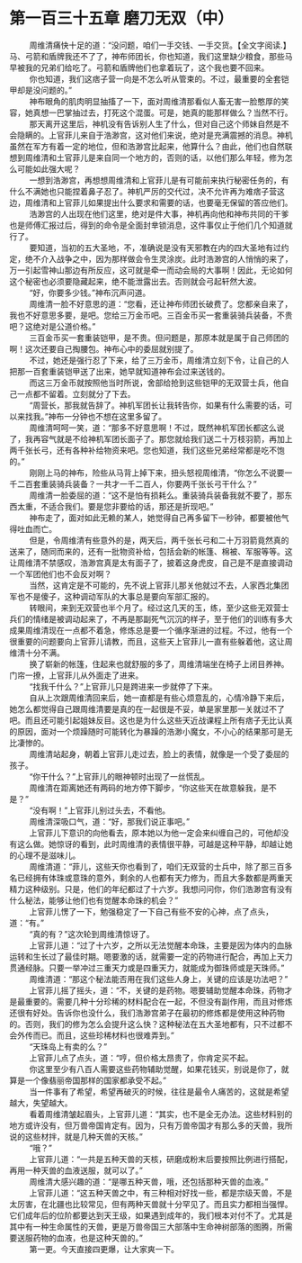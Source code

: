 <h1>第一百三十五章 磨刀无双（中）</h1>
<div id="content">&nbsp&nbsp&nbsp&nbsp&nbsp&nbsp&nbsp&nbsp
 周维清痛快十足的道：“没问题，咱们一手交钱、一手交货。【全文字阅读.】马、弓箭和盾牌我还不了了，神布师团长，你也知道，我们这里缺少粮食，那些马早被我的兄弟们给吃了。弓箭和盾牌他们也拿着玩了，这个我也要不回来。
 <br/>&nbsp&nbsp&nbsp&nbsp&nbsp&nbsp&nbsp&nbsp
 你也知道，我们这痞子营一向是不怎么听从管束的。不过，最重要的全套铠甲却是没问题的。”
 <br/>&nbsp&nbsp&nbsp&nbsp&nbsp&nbsp&nbsp&nbsp
 神布眼角的肌肉明显抽搐了一下，面对周维清那看似人畜无害一脸憨厚的笑容，她真想一巴掌抽过去，打死这个混蛋。可是，她真的能那样做么？当然不行。
 <br/>&nbsp&nbsp&nbsp&nbsp&nbsp&nbsp&nbsp&nbsp
 那天离开这里后，神机没有告诉别人生了什么，但对自己这个师妹自然是不会隐瞒的。上官菲儿来自于浩渺宫，这对他们来说，绝对是充满震撼的消息。神机虽然在军方有着一定的地位，但和浩渺宫比起来，他算什么？由此，他们也自然联想到周维清和土官菲儿是来自同一个地方的，否则的话，以他们那么年轻，修为怎么可能如此强大呢？
 <br/>&nbsp&nbsp&nbsp&nbsp&nbsp&nbsp&nbsp&nbsp
 一想到浩渺宫，再想想周维清和上官菲儿是有可能前来执行秘密任务的，有什么不满她也只能捏着鼻子忍了。神机严厉的交代过，决不允许再为难痞子营这边，周维清和上官菲儿如果提出什么要求和需要的话，也要毫无保留的答应他们。
 <br/>&nbsp&nbsp&nbsp&nbsp&nbsp&nbsp&nbsp&nbsp
 浩渺宫的人出现在他们这里，绝对是件大事，神机再向他和神布共同的干爹也是师傅汇报过后，得到的命令是全面封丵锁消息，这件事仅止于他们几个知道就行了。
 <br/>&nbsp&nbsp&nbsp&nbsp&nbsp&nbsp&nbsp&nbsp
 要知道，当初的五大圣地，不，准确说是没有天邪教在内的四大圣地有过约定，绝不介入战争之中，因为那样做会令生灵涂炭。此时浩渺宫的人悄悄的来了，万一引起雪神山那边有所反应，这可就是牵一而动会局的大事啊！因此，无论如何这个秘密也必须要隐藏起来，绝不能泄露出去。否则就会弓起轩然大波。
 <br/>&nbsp&nbsp&nbsp&nbsp&nbsp&nbsp&nbsp&nbsp
 “好，你要多少钱。”神布沉声问道。
 <br/>&nbsp&nbsp&nbsp&nbsp&nbsp&nbsp&nbsp&nbsp
 周维清一脸不好意思的道：“您看，还让神布师团长破费了。您都亲自来了，我也不好意思多要，是吧。您给三万金币吧。三百金币买一套重装骑兵装备，不贵吧？这绝对是公道价格。”
 <br/>&nbsp&nbsp&nbsp&nbsp&nbsp&nbsp&nbsp&nbsp
 三百金币买一套重装铠甲，是不贵。但问题是，那原本就是属于自己师团的啊！这次还要自己掏腰包。神布心中的委屈就别提了。
 <br/>&nbsp&nbsp&nbsp&nbsp&nbsp&nbsp&nbsp&nbsp
 不过，她还是强行忍了下来，给了三万金币，周维清立刻下令，让自己的人把那一百套重装铠甲送了出来，她早就知道神布会过来送钱的。
 <br/>&nbsp&nbsp&nbsp&nbsp&nbsp&nbsp&nbsp&nbsp
 而这三万金币就按照他当时所说，舍部给抢到这些铠甲的无双营士兵，他自己一点都不留着。立刻就分了下去。
 <br/>&nbsp&nbsp&nbsp&nbsp&nbsp&nbsp&nbsp&nbsp
 “周营长，那我就告辞了。神机军团长让我转告你，如果有什么需要的话，可以来找我。”神布一分钟也不想在这里多留了。
 <br/>&nbsp&nbsp&nbsp&nbsp&nbsp&nbsp&nbsp&nbsp
 周维清呵呵一笑，道：“那多不好意思啊！不过，既然神机军团长都这么说了，我再容气就是不给神机军团长面子了。那您就给我们送二十万枝羽箭，再加上两千张长弓，还有各种补给物资来吧。您也知道，我们这些兄弟经常都是吃不饱的。”
 <br/>&nbsp&nbsp&nbsp&nbsp&nbsp&nbsp&nbsp&nbsp
 刚刚上马的神布，险些从马背上掉下来，扭头怒视周维清，“你怎么不说要一千二百套重装骑兵装备？一共才一千二百人，你要两千张长弓干什么？”
 <br/>&nbsp&nbsp&nbsp&nbsp&nbsp&nbsp&nbsp&nbsp
 周维清一脸委屈的道：“这不是怕有损耗么。重装骑兵装备我就不要了，那东西太重，不适合我们。要是您非要给的话，那还是折现吧。”
 <br/>&nbsp&nbsp&nbsp&nbsp&nbsp&nbsp&nbsp&nbsp
 神布走了，面对如此无赖的某人，她觉得自己再多留下一秒钟，都要被他气得吐血而亡。
 <br/>&nbsp&nbsp&nbsp&nbsp&nbsp&nbsp&nbsp&nbsp
 但是，令周维清有些意外的是，两天后，两千张长弓和二十万羽箭竟然真的送来了，随同而来的，还有一批物资补给，包括会新的帐篷、棉被、军服等等。这让周维清不禁感叹，浩渺宫真是太有面子了，披着这身虎皮，自己是不是直接调动一个军团他们也不会反对啊？
 <br/>&nbsp&nbsp&nbsp&nbsp&nbsp&nbsp&nbsp&nbsp
 当然，这肯定是不可能的，先不说上官菲儿那关他就过不去，人家西北集团军也不是傻子，这种调动军队的大事总是要向军部汇报的。
 <br/>&nbsp&nbsp&nbsp&nbsp&nbsp&nbsp&nbsp&nbsp
 转眼间，来到无双营也半个月了。经过这几天的玉，练，至少这些无双营士兵们的情绪是被调动起来了，不再是那副死气沉沉的样子，至于他们的训练有多大成果周维清现在一点都不着急，修炼总是要一个循序渐进的过程。不过，他有一个很重要的问题要向上官菲儿请教，而且，这些天上官菲儿一直有些躲着他，这让周维清十分不满。
 <br/>&nbsp&nbsp&nbsp&nbsp&nbsp&nbsp&nbsp&nbsp
 换了崭新的帐篷，住起来也就舒服的多了，周维清端坐在椅子上闭目养神。门帘一撩，上官菲儿从外面走了进来。
 <br/>&nbsp&nbsp&nbsp&nbsp&nbsp&nbsp&nbsp&nbsp
 “找我千什么？”上官菲儿只是跨进来一步就停了下来。
 <br/>&nbsp&nbsp&nbsp&nbsp&nbsp&nbsp&nbsp&nbsp
 自从上次跟周维清回来后，她一直都是有些心烦意乱的，心情冷静下来后，她怎么都觉得自己跟周维清要是真的在一起很是不妥，单是家里那一关就过不了吧。而且还可能引起姐妹反目。这也是为什么这些天近战课程上所有痞子无比认真的原因，面对一个烦躁随时可能转化为暴躁的浩渺小魔女，不小心的结果那可是无比凄惨的。
 <br/>&nbsp&nbsp&nbsp&nbsp&nbsp&nbsp&nbsp&nbsp
 周维清站起身，朝着上官菲儿走过去，脸上的表情，就像是一个受了委屈的孩子。
 <br/>&nbsp&nbsp&nbsp&nbsp&nbsp&nbsp&nbsp&nbsp
 “你干什么？”上官菲儿的眼神顿时出现了一丝慌乱。
 <br/>&nbsp&nbsp&nbsp&nbsp&nbsp&nbsp&nbsp&nbsp
 周维清在距离她还有两码的地方停下脚步，“你这些天在故意躲我，是不是？”
 <br/>&nbsp&nbsp&nbsp&nbsp&nbsp&nbsp&nbsp&nbsp
 “没有啊！”上官菲儿别过头去，不看他。
 <br/>&nbsp&nbsp&nbsp&nbsp&nbsp&nbsp&nbsp&nbsp
 周维清深吸口气，道：“好，那我们说正事吧。”
 <br/>&nbsp&nbsp&nbsp&nbsp&nbsp&nbsp&nbsp&nbsp
 上官菲儿下意识的向他看去，原本她以为他一定会来纠缠自己的，可他却没有这么做。她惊讶的看到，此时周维清的表情很平静，可越是这种平静，却越让她的心理不是滋味儿。
 <br/>&nbsp&nbsp&nbsp&nbsp&nbsp&nbsp&nbsp&nbsp
 周维清道：“菲儿，这些天你也看到了，咱们无双营的士兵中，除了那三百多名已经拥有体珠或意珠的意外，剩余的人也都有天力修为，而且大多数都是两重天精力这种级别。只是，他们的年纪都过了十六岁。我想问问你，你们浩渺宫有没有什么秘法，能够让他们也有觉醒本命珠的机会？”
 <br/>&nbsp&nbsp&nbsp&nbsp&nbsp&nbsp&nbsp&nbsp
 上官菲儿愣了一下，勉强稳定了一下自己有些不安的心神，点了点头，道：“有。”
 <br/>&nbsp&nbsp&nbsp&nbsp&nbsp&nbsp&nbsp&nbsp
 “真的有？”这次轮到周维清惊讶了。
 <br/>&nbsp&nbsp&nbsp&nbsp&nbsp&nbsp&nbsp&nbsp
 上官菲儿道：“过了十六岁，之所以无法觉醒本命珠，主要是因为体内的血脉运转和生长过了最佳时期。嗯要激的话，就需要一定的药物进行配合，再加上天力贯通经脉。只要一举冲过三重天力或是四重天力，就能成为御珠师或是天珠师。”
 <br/>&nbsp&nbsp&nbsp&nbsp&nbsp&nbsp&nbsp&nbsp
 周维清道：“那这个秘法能否用在我们这些人身上，关键的应该是功法吧？”
 <br/>&nbsp&nbsp&nbsp&nbsp&nbsp&nbsp&nbsp&nbsp
 上官菲儿摇了摇头，道：“不，关键的是药物。嗯要辅助觉醒本命珠，药物才是最重要的。需要几种十分珍稀的材料配合在一起，不但没有副作用，而且对修炼还很有好处。告诉你也没什么，我们浩渺宫弟子在最初的修炼都是使用这种药物的。否则，我们的修为怎么会提升这么快？这种秘法在五大圣地都有，只不过都不会外传而已。而且，这些珍稀材料也很难弄到。”
 <br/>&nbsp&nbsp&nbsp&nbsp&nbsp&nbsp&nbsp&nbsp
 “天珠岛上有卖的么？”
 <br/>&nbsp&nbsp&nbsp&nbsp&nbsp&nbsp&nbsp&nbsp
 上官菲儿点了点头，道：“哼，但价格太昂贵了，你肯定买不起。
 <br/>&nbsp&nbsp&nbsp&nbsp&nbsp&nbsp&nbsp&nbsp
 你这里至少有八百人需要这些药物辅助觉醒，如果花钱买，别说是你了，就算是一个像翡丽帝国那样的国家都承受不起。”
 <br/>&nbsp&nbsp&nbsp&nbsp&nbsp&nbsp&nbsp&nbsp
 当一件事有了希望，希望再破灭的时候，往往是最令人痛苦的，这就是希望越大，失望越大。
 <br/>&nbsp&nbsp&nbsp&nbsp&nbsp&nbsp&nbsp&nbsp
 看着周维清皱起眉头，上官菲儿道：“其实，也不是全无办法。这些材料别的地方或许没有，但万兽帝国肯定有。因为，只有万兽帝国才有那么多的天兽，我所说的这些材拌，就是几种天兽的天核。”
 <br/>&nbsp&nbsp&nbsp&nbsp&nbsp&nbsp&nbsp&nbsp
 “哦？”
 <br/>&nbsp&nbsp&nbsp&nbsp&nbsp&nbsp&nbsp&nbsp
 上官菲儿道：“一共是五种天兽的天核，研磨成粉末后要按照比例进行搭配，再用一种天兽的血液送服，就可以了。”
 <br/>&nbsp&nbsp&nbsp&nbsp&nbsp&nbsp&nbsp&nbsp
 周维清大感兴趣的道：“是哪五种天兽，哦，还包括那种天兽的血液。”
 <br/>&nbsp&nbsp&nbsp&nbsp&nbsp&nbsp&nbsp&nbsp
 上官菲儿道：“这五种天兽之中，有三种相对好找一些，都是宗级天兽，不是太厉害，在北疆也比较常见，但有两种天兽就十分罕见了。而且实力都相当强悍。它们成年后的位阶都要达到天王级，如果遇到成年的，我们根本对付不了。尤其是其中有一种生命属性的天兽，更是万兽帝国三大部落中生命神树部落的图腾，所需要送服药物的血液，也是这种天兽的。”
 <br/>&nbsp&nbsp&nbsp&nbsp&nbsp&nbsp&nbsp&nbsp
 第一更。今天直接四更爆，让大家爽一下。
 <br/>&nbsp&nbsp&nbsp&nbsp&nbsp&nbsp&nbsp&nbsp
 <br/>&nbsp&nbsp&nbsp&nbsp&nbsp&nbsp&nbsp&nbsp
</div>

